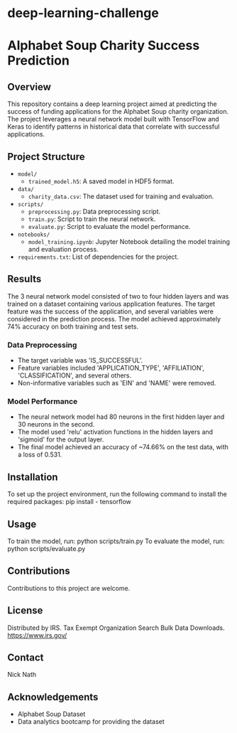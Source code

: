 # deep-learning-challenge

# Alphabet Soup Charity Success Prediction

## Overview
This repository contains a deep learning project aimed at predicting the success of funding applications for the Alphabet Soup charity organization. The project leverages a neural network model built with TensorFlow and Keras to identify patterns in historical data that correlate with successful applications.

## Project Structure
- `model/`
  - `trained_model.h5`: A saved model in HDF5 format.
- `data/`
  - `charity_data.csv`: The dataset used for training and evaluation.
- `scripts/`
  - `preprocessing.py`: Data preprocessing script.
  - `train.py`: Script to train the neural network.
  - `evaluate.py`: Script to evaluate the model performance.
- `notebooks/`
  - `model_training.ipynb`: Jupyter Notebook detailing the model training and evaluation process.
- `requirements.txt`: List of dependencies for the project.

## Results
The 3 neural network model consisted of two to four hidden layers and was trained on a dataset containing various application features. The target feature was the success of the application, and several variables were considered in the prediction process. The model achieved approximately 74% accuracy on both training and test sets.

### Data Preprocessing
- The target variable was 'IS_SUCCESSFUL'.
- Feature variables included 'APPLICATION_TYPE', 'AFFILIATION', 'CLASSIFICATION', and several others.
- Non-informative variables such as 'EIN' and 'NAME' were removed.

### Model Performance
- The neural network model had 80 neurons in the first hidden layer and 30 neurons in the second.
- The model used 'relu' activation functions in the hidden layers and 'sigmoid' for the output layer.
- The final model achieved an accuracy of ~74.66% on the test data, with a loss of 0.531.

## Installation
To set up the project environment, run the following command to install the required packages:
pip install - tensorflow


## Usage
To train the model, run:
python scripts/train.py
To evaluate the model, run:
python scripts/evaluate.py

## Contributions
Contributions to this project are welcome. 

## License
Distributed by IRS. Tax Exempt Organization Search Bulk Data Downloads. https://www.irs.gov/

## Contact
Nick Nath

## Acknowledgements
- Alphabet Soup Dataset
- Data analytics bootcamp for providing the dataset
  

